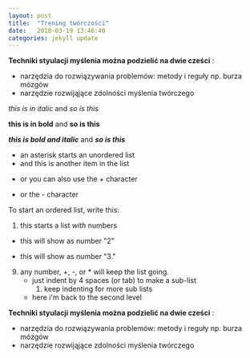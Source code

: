 ```yaml
---
layout: post
title:  "Trening twórczości"
date:   2018-03-19 13:46:40
categories: jekyll update
---
```

**Techniki styulacji myślenia można podzielić na dwie cześci** :

* narzędzia do rozwiązywania problemów: metody i reguły np. burza mózgów
* narzędzie rozwijąjące zdolności myślenia twórczego


*this is in italic*  and _so is this_

**this is in bold**  and __so is this__

***this is bold and italic***  and ___so is this___

* an asterisk starts an unordered list
* and this is another item in the list
+ or you can also use the + character
- or the - character

To start an ordered list, write this:

1. this starts a list *with* numbers
+  this will show as number "2"
*  this will show as number "3."
9. any number, +, -, or * will keep the list going.
    * just indent by 4 spaces (or tab) to make a sub-list
        1. keep indenting for more sub lists
    * here i'm back to the second level

**Techniki styulacji myślenia można podzielić na dwie cześci** :

* narzędzia do rozwiązywania problemów: metody i reguły np. burza mózgów
* narzędzie rozwijąjące zdolności myślenia twórczego

[jekyll]:      http://jekyllrb.com
[jekyll-gh]:   https://github.com/jekyll/jekyll
[jekyll-help]: https://github.com/jekyll/jekyll-help
